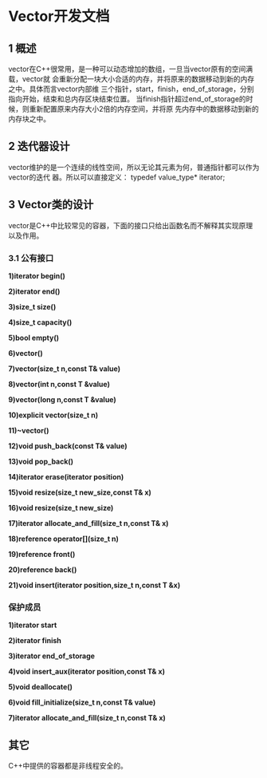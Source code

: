 # Vector开发文档
## 1 概述
vector在C++很常用，是一种可以动态增加的数组，一旦当vector原有的空间满载，vector就
会重新分配一块大小合适的内存，并将原来的数据移动到新的内存之中。具体而言vector内部维
三个指针，start，finish，end_of_storage，分别指向开始，结束和总内存区块结束位置。
当finish指针超过end_of_storage的时候，则重新配置原来内存大小2倍的内存空间，并将原
先内存中的数据移动到新的内存块之中。
## 2 迭代器设计
vector维护的是一个连续的线性空间，所以无论其元素为何，普通指针都可以作为vector的迭代
器。所以可以直接定义：
        typedef value_type* iterator;
## 3 Vector类的设计
vector是C++中比较常见的容器，下面的接口只给出函数名而不解释其实现原理以及作用。
### 3.1 公有接口

**1)iterator begin()**  

**2)iterator end()**  

**3)size_t size()**  

**4)size_t capacity()**  

**5)bool empty()**  

**6)vector()**  

**7)vector(size_t n,const T& value)**  

**8)vector(int n,const T &value)**  

**9)vector(long n,const T &value)**  

**10)explicit vector(size_t n)**  

**11)~vector()**  

**12)void push_back(const T& value)**  

**13)void pop_back()**  

**14)iterator erase(iterator position)**  

**15)void resize(size_t new_size,const T& x)**  

**16)void resize(size_t new_size)**  

**17)iterator allocate_and_fill(size_t n,const T& x)**  

**18)reference operator[](size_t n)**  

**19)reference front()**  

**20)reference back()**  

**21)void insert(iterator position,size_t n,const T &x)**  

### 保护成员
**1)iterator start**  

**2)iterator finish**  

**3)iterator end_of_storage**  

**4)void insert_aux(iterator position,const T& x)**  

**5)void deallocate()**  

**6)void fill_initialize(size_t n,const T& value)**  

**7)iterator allocate_and_fill(size_t n,const T& x)**  



## 其它
C++中提供的容器都是非线程安全的。

